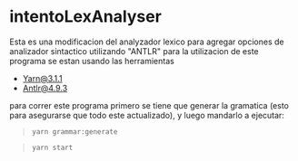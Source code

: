 # intentoLexAnalyser
Esta es una modificacion del analyzador lexico para agregar opciones de analizador sintactico utilizando "ANTLR"
para la utilizacion de este programa se estan usando las herramientas

- Yarn@3.1.1
- Antlr@4.9.3

para correr este programa primero se tiene que generar la gramatica (esto para asegurarse que todo este actualizado), y luego mandarlo a ejecutar:

> `yarn grammar:generate`

> `yarn start`
